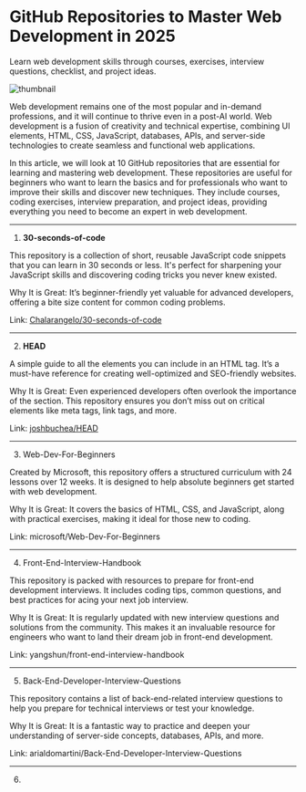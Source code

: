 # GitHub Repositories to Master Web Development in 2025

Learn web development skills through courses, exercises, interview questions, checklist, and project ideas.

![thumbnail](https://www.kdnuggets.com/wp-content/uploads/awan_10_github_repositories_master_web_development_2025_1.png) 

Web development remains one of the most popular and in-demand professions, and it will continue to thrive even in a post-AI world. Web development is a fusion of creativity and technical expertise, combining UI elements, HTML, CSS, JavaScript, databases, APIs, and server-side technologies to create seamless and functional web applications.

In this article, we will look at 10 GitHub repositories that are essential for learning and mastering web development. These repositories are useful for beginners who want to learn the basics and for professionals who want to improve their skills and discover new techniques. They include courses, coding exercises, interview preparation, and project ideas, providing everything you need to become an expert in web development.

---

1. <b>30-seconds-of-code</b>

This repository is a collection of short, reusable JavaScript code snippets that you can learn in 30 seconds or less. It's perfect for sharpening your JavaScript skills and discovering coding tricks you never knew existed.

Why It is Great: It’s beginner-friendly yet valuable for advanced developers, offering a bite size content for common coding problems.

Link: [Chalarangelo/30-seconds-of-code](https://github.com/Chalarangelo/30-seconds-of-code)

---

2. <b>HEAD</b>

A simple guide to all the elements you can include in an HTML <head> tag. It’s a must-have reference for creating well-optimized and SEO-friendly websites.

Why It is Great:  Even experienced developers often overlook the importance of the <head> section. This repository ensures you don’t miss out on critical elements like meta tags, link tags, and more.

Link: [joshbuchea/HEAD](https://github.com/joshbuchea/HEAD)

---

3. Web-Dev-For-Beginners
 

Created by Microsoft, this repository offers a structured curriculum with 24 lessons over 12 weeks. It is designed to help absolute beginners get started with web development.

Why It is Great:  It covers the basics of HTML, CSS, and JavaScript, along with practical exercises, making it ideal for those new to coding.

Link: microsoft/Web-Dev-For-Beginners

---

4. Front-End-Interview-Handbook

This repository is packed with resources to prepare for front-end development interviews. It includes coding tips, common questions, and best practices for acing your next job interview.

Why It is Great:  It is regularly updated with new interview questions and solutions from the community. This makes it an invaluable resource for engineers who want to land their dream job in front-end development.

Link: yangshun/front-end-interview-handbook

---

5. Back-End-Developer-Interview-Questions
 

This repository contains a list of back-end-related interview questions to help you prepare for technical interviews or test your knowledge.

Why It is Great:  It is a fantastic way to practice and deepen your understanding of server-side concepts, databases, APIs, and more.

Link: arialdomartini/Back-End-Developer-Interview-Questions

---

6.
